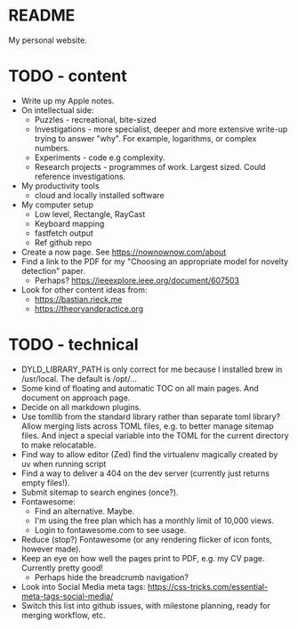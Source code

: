 # README

My personal website.

# TODO - content

- Write up my Apple notes.
- On intellectual side:
  - Puzzles - recreational, bite-sized
  - Investigations - more specialist, deeper and more extensive write-up trying to answer "why". For example, logarithms, or complex numbers.
  - Experiments - code e.g complexity.
  - Research projects - programmes of work. Largest sized. Could reference investigations.
- My productivity tools
  - cloud and locally installed software
- My computer setup
  - Low level, Rectangle, RayCast
  - Keyboard mapping
  - fastfetch output
  - Ref github repo
- Create a now page. See https://nownownow.com/about
- Find a link to the PDF for my "Choosing an appropriate model for novelty detection" paper.
  - Perhaps? https://ieeexplore.ieee.org/document/607503
- Look for other content ideas from:
  - https://bastian.rieck.me
  - https://theoryandpractice.org

# TODO - technical

- DYLD_LIBRARY_PATH is only correct for me because I installed brew in /usr/local. The default is /opt/...
- Some kind of floating and automatic TOC on all main pages. And document on approach page.
- Decide on all markdown plugins.
- Use tomllib from the standard library rather than separate toml library?
  Allow merging lists across TOML files, e.g. to better manage sitemap files.
  And inject a special variable into the TOML for the current directory to make relocatable.
- Find way to allow editor (Zed) find the virtualenv magically created by uv when running script
- Find a way to deliver a 404 on the dev server (currently just returns empty files!).
- Submit sitemap to search engines (once?).
- Fontawesome:
  - Find an alternative. Maybe.
  - I'm using the free plan which has a monthly limit of 10,000 views.
  - Login to fontawesome.com to see usage.
- Reduce (stop?) Fontawesome (or any rendering flicker of icon fonts, however made).
- Keep an eye on how well the pages print to PDF, e.g. my CV page. Currently pretty good!
  - Perhaps hide the breadcrumb navigation?
- Look into Social Media meta tags: https://css-tricks.com/essential-meta-tags-social-media/
- Switch this list into github issues, with milestone planning, ready for merging workflow, etc.
